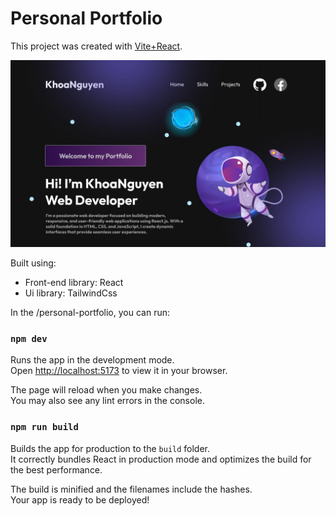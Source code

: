 # Personal Portfolio

This project was created with [Vite+React](https://vitejs.dev/).

<img width="1266" alt="Screen Shot 2022-06-19 at 2 18 18 PM" src="./src/assets/readme_banner.png">

Built using:

- Front-end library: React
- Ui library: TailwindCss

In the /personal-portfolio, you can run:

### `npm dev`

Runs the app in the development mode.\
Open [http://localhost:5173](http://localhost:5173) to view it in your browser.

The page will reload when you make changes.\
You may also see any lint errors in the console.

### `npm run build`

Builds the app for production to the `build` folder.\
It correctly bundles React in production mode and optimizes the build for the best performance.

The build is minified and the filenames include the hashes.\
Your app is ready to be deployed!